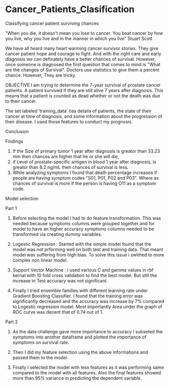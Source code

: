 # Cancer_Patients_Clasification
Classifying cancer patient surviving chances 

"When you die, it doesn't mean you lose to cancer. You beat cancer by how you live, why you live and in the manner in which you live" Stuart Scott

We have all heard many heart warming cancer survivor stories. They give cancer patient hope and courage to fight. And with the right care and early diagnosis we can definately have a better chances of survival. However, once someone is diagnosed the first question that comes to mind is "What are the changes of Survival". Doctors use statistics to give them a percent chance. However, They are tricky. 

OBJECTIVE
I am trying to determine the 7-year survival of prostate cancer patients. A patient survived if they are still alive 7 years after diagnosis. This means that a patient is counted as dead whether or not the death was due to their cancer.

The set labeled ‘training_data’ has details of patients, the state of their cancer at time of diagnosis, and some information about the progression of their disease. I used those features to conduct my prognosis. 

Conclusion

Findings
1. If the Size of primary tumor 1 year after diagnosis is greator than 33.23 mm then chances are higher that he or she will die,
2. if Level of prostate-specific antigen in blood 1 year after diagnosis, is greator than 8.2 ng/mL then chances of survival is less.
3. While analyzing symptoms I found that death percentage increases if people are having symptom codes "S01, P01, P02 and P03". Where  as chances of survival is more if the person is having O11 as a symptom code.


Model selection

Part 1

1. Before selecting the model I had to do feature transformation. This was needed because symptoms columns were grouped together and for model to have an higher accuracy symptoms columns needed to be transformed via creating dummy variables.

2. Logestic Regression : Started with the simple model found that the model was not prforming well on both test and training data. That meant model was suffering from high bias. To solve this issue i swithed to more complex non linear model.

3. Support Vector Machine : I used various C and gamma values in rbf kernal with 10 fold cross validation to find the best model. But still the increase in Test accuracy was not significant.

4. Finally I tried ensemble families with different learning rate under Gradient Boosting Classifier. I found that the training error was significantly decreased and the accuracy was increase by 7% compared to Logestic regression model. Most importantly Area under the graph of ROC curve was decent that of 0.74 out of 1.

Part 2

1. As the data challenge gave more importance to accuracy I subseted the symptoms into another dataframe and plotted the importance of symptoms on survival rate.

2. Then I did my feature selection using the above informations and passed them to the model. 

3. Finally I selected the model with less features as it was performing same compared to the model with all features. Also the final features showed more than 95% variance in predicting the dependent variable. 
